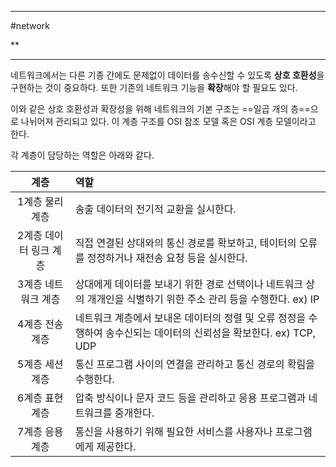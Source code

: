 
---

#network 

**

---

네트워크에서는 다른 기종 간에도 문제없이 데이터를 송수신할 수 있도록 **상호 호환성**을 구현하는 것이 중요하다. 또한 기존의 네트워크 기능을 **확장**해야 할 필요도 있다.

이와 같은 상호 호환성과 확장성을 위해 네트워크의 기본 구조는 ==일곱 개의 층==으로 나뉘어져 관리되고 있다. 이 계층 구조를 OSI 참조 모델 혹은 OSI 계층 모델이라고 한다.

각 계층이 담당하는 역할은 아래와 같다.

|          계층          | 역할                                                                                                               |
|:----------------------:|:------------------------------------------------------------------------------------------------------------------ |
|     1계층 물리계층     | 송출 데이터의 전기적 교환을 실시한다.                                                                              |
| 2계층 데이터 링크 계층 | 직접 연결된 상대와의 통신 경로를 확보하고, 테이터의 오류를 정정하거나 재전송 요청 등을 실시한다.                   |
|  3계층 네트워크 계층   | 상대에게 데이터를 보내기 위한 경로 선택이나 네트워크 상의 개개인을 식별하기 위한 주소 관리 등을 수행한다. ex) IP   |
|    4계층 전송 계층     | 네트워크 계층에서 보내온 데이터의 정렬 및 오류 정정을 수행하여 송수신되는 데이터의 신뢰성을 확보한다. ex) TCP, UDP |
|    5계층 세션 계층     | 통신 프로그램 사이의 연결을 관리하고 통신 경로의 확림을 수행한다.                                                  |
|    6계층 표현 계층     | 압축 방식이나 문자 코드 등을 관리하고 응용 프로그램과 네트워크를 중개한다.                                         |
|    7계층 응용 계층     | 통신을 사용하기 위해 필요한 서비스를 사용자나 프로그램에게 제공한다.                                               |
